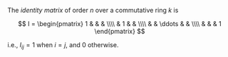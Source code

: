 The *identity matrix* of order $n$ over a commutative ring $k$ is 

$$
I = \begin{pmatrix}
1 & & & \\\\
& 1 & & \\\\
& & \ddots & & \\\\
& & & 1
\end{pmatrix}
$$

i.e., $I_{ij} = 1$ when $i=j$, and $0$ otherwise.
